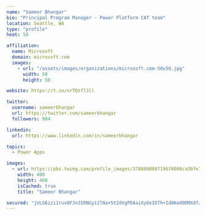 ```yaml
---
name: "Sameer Bhangar"
bio: "Principal Program Manager - Power Platform CAT team"
location: Seattle, WA
type: "profile"
heat: 58

affiliation:
  name: Microsoft
  domain: microsoft.com
  images:
    - url: "/assets/images/organizations/microsoft.com-50x50.jpg"
      width: 50
      height: 50

website: https://t.co/nrTQtfl3ll

twitter:
  username: sameerbhangar
  url: https://twitter.com/sameerbhangar
  followers: 904

linkedin:
  url: https://www.linkedin.com/in/sameerbhangar

topics:
  - Power Apps

images:
  - url: https://pbs.twimg.com/profile_images/378800000719674009/a36fe7ddfab1778b76e5793772e43798_400x400.jpeg
    width: 400
    height: 400
    isCached: true
    title: "Sameer Bhangar"

secured: "jULG6izi1ruv8FJn3IRNGyi2lNa+5t2dVgPEAaiXyEeIGTh+Id8Ked0DMXdf/7L6EtZLYd8BBEQJrhE3nHweHEJ+umWKVpIrRB6KD8GT8bO6eTgzRGUUA3nNkw5X9uNb0xzDyWdHh0RZcC5qITQsaSSZo5rE/5p+XfIMSBj7BvIFI1kq0yTY1/vc/MpMRrgjuA63HgNAWbSsZgOdfMqdmSRjHrYsuUG4zuhbvR1+iYVWG5SuN9yiz5eueU7dViv404afeS4nXgpH2FDcUPeLyJ8onv//3MM5fazjS9opiRjy2A0nRpngnsgUGmvjZZfulLzxaSuJpLTkWfbdXgkp63RFIgdnKx+iaiREC2hkKIZYsXICTAJSglIc5s/Yfc8kGla1kgRh2kXwU6etpL6/nQ==;bUGrAmDVQnxP6rIa96HMwQ=="
---
```


